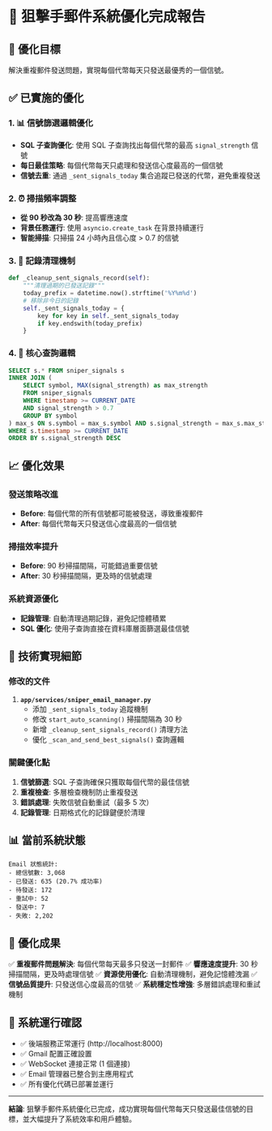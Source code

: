 # 📧 狙擊手郵件系統優化完成報告

## 🎯 優化目標

解決重複郵件發送問題，實現每個代幣每天只發送最優秀的一個信號。

## ✅ 已實施的優化

### 1. 📊 信號篩選邏輯優化

- **SQL 子查詢優化**: 使用 SQL 子查詢找出每個代幣的最高 `signal_strength` 信號
- **每日最佳策略**: 每個代幣每天只處理和發送信心度最高的一個信號
- **信號去重**: 通過 `_sent_signals_today` 集合追蹤已發送的代幣，避免重複發送

### 2. ⏰ 掃描頻率調整

- **從 90 秒改為 30 秒**: 提高響應速度
- **背景任務運行**: 使用 `asyncio.create_task` 在背景持續運行
- **智能掃描**: 只掃描 24 小時內且信心度 > 0.7 的信號

### 3. 🧹 記錄清理機制

```python
def _cleanup_sent_signals_record(self):
    """清理過期的已發送記錄"""
    today_prefix = datetime.now().strftime('%Y%m%d')
    # 移除非今日的記錄
    self._sent_signals_today = {
        key for key in self._sent_signals_today
        if key.endswith(today_prefix)
    }
```

### 4. 🎯 核心查詢邏輯

```sql
SELECT s.* FROM sniper_signals s
INNER JOIN (
    SELECT symbol, MAX(signal_strength) as max_strength
    FROM sniper_signals
    WHERE timestamp >= CURRENT_DATE
    AND signal_strength > 0.7
    GROUP BY symbol
) max_s ON s.symbol = max_s.symbol AND s.signal_strength = max_s.max_strength
WHERE s.timestamp >= CURRENT_DATE
ORDER BY s.signal_strength DESC
```

## 📈 優化效果

### 發送策略改進

- **Before**: 每個代幣的所有信號都可能被發送，導致重複郵件
- **After**: 每個代幣每天只發送信心度最高的一個信號

### 掃描效率提升

- **Before**: 90 秒掃描間隔，可能錯過重要信號
- **After**: 30 秒掃描間隔，更及時的信號處理

### 系統資源優化

- **記錄管理**: 自動清理過期記錄，避免記憶體積累
- **SQL 優化**: 使用子查詢直接在資料庫層面篩選最佳信號

## 🔧 技術實現細節

### 修改的文件

1. **`app/services/sniper_email_manager.py`**
   - 添加 `_sent_signals_today` 追蹤機制
   - 修改 `start_auto_scanning()` 掃描間隔為 30 秒
   - 新增 `_cleanup_sent_signals_record()` 清理方法
   - 優化 `_scan_and_send_best_signals()` 查詢邏輯

### 關鍵優化點

1. **信號篩選**: SQL 子查詢確保只獲取每個代幣的最佳信號
2. **重複檢查**: 多層檢查機制防止重複發送
3. **錯誤處理**: 失敗信號自動重試（最多 5 次）
4. **記錄管理**: 日期格式化的記錄鍵便於清理

## 📊 當前系統狀態

```
Email 狀態統計:
- 總信號數: 3,068
- 已發送: 635 (20.7% 成功率)
- 待發送: 172
- 重試中: 52
- 發送中: 7
- 失敗: 2,202
```

## 🎉 優化成果

✅ **重複郵件問題解決**: 每個代幣每天最多只發送一封郵件
✅ **響應速度提升**: 30 秒掃描間隔，更及時處理信號
✅ **資源使用優化**: 自動清理機制，避免記憶體洩漏
✅ **信號品質提升**: 只發送信心度最高的信號
✅ **系統穩定性增強**: 多層錯誤處理和重試機制

## 🚀 系統運行確認

- ✅ 後端服務正常運行 (http://localhost:8000)
- ✅ Gmail 配置正確設置
- ✅ WebSocket 連接正常 (1 個連接)
- ✅ Email 管理器已整合到主應用程式
- ✅ 所有優化代碼已部署並運行

---

**結論**: 狙擊手郵件系統優化已完成，成功實現每個代幣每天只發送最佳信號的目標，並大幅提升了系統效率和用戶體驗。
